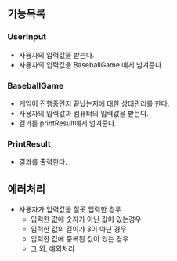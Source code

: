 ## 기능목록

### UserInput

- 사용자의 입력값을 받는다.
- 사용자의 입력값을 BaseballGame 에게 넘겨준다.

### BaseballGame

- 게임이 진행중인지 끝났는지에 대한 상태관리를 한다.
- 사용자의 입력값과 컴퓨터의 입력값을 받는다.
- 결과를 printResult에게 넘겨준다.

### PrintResult

- 결과를 출력한다.

## 에러처리

- 사용자가 입력값을 잘못 입력한 경우
  - 입력한 값에 숫자가 아닌 값이 있는경우
  - 입력한 값의 길이가 3이 아닌 경우
  - 입력한 값에 중복된 값이 있는 경우
  - 그 외, 예외처리
